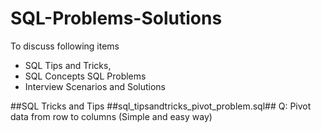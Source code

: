 # SQL-Problems-Solutions

To discuss following items 
- SQL Tips and Tricks, 
- SQL Concepts SQL Problems
- Interview Scenarios and Solutions

##SQL Tricks and Tips
##sql_tipsandtricks_pivot_problem.sql##
Q: Pivot data from row to columns (Simple and easy way)
